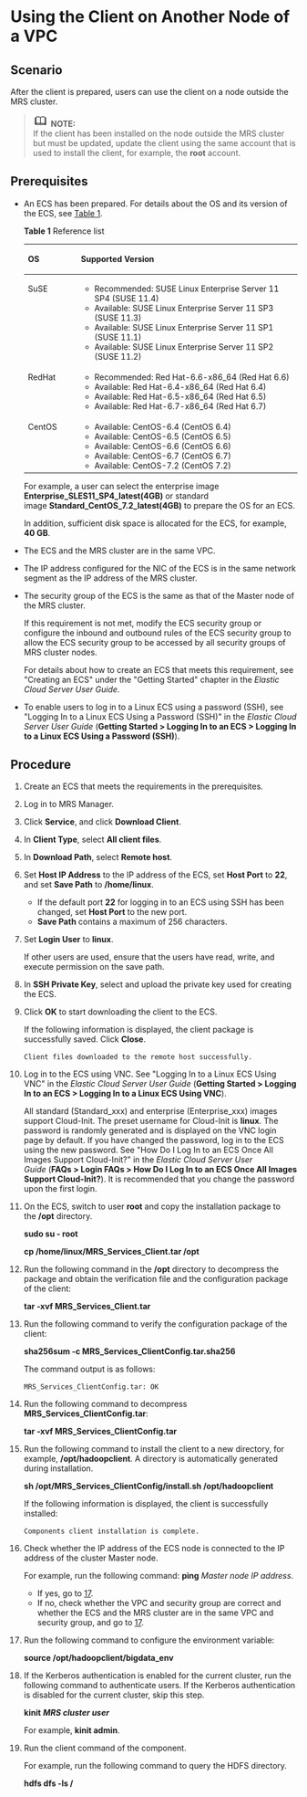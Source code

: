 # Using the Client on Another Node of a VPC<a name="EN-US_TOPIC_0125375890"></a>

## Scenario<a name="section47062638171526"></a>

After the client is prepared, users can use the client on a node outside the MRS cluster.

>![](public_sys-resources/icon-note.gif) **NOTE:**   
>If the client has been installed on the node outside the MRS cluster but must be updated, update the client using the same account that is used to install the client, for example, the  **root**  account.  

## Prerequisites<a name="section3219221104310"></a>

-   An ECS has been prepared. For details about the OS and its version of the ECS, see  [Table 1](#table40818788104630).

    **Table  1**  Reference list

    <a name="table40818788104630"></a>
    <table><thead align="left"><tr id="row38578049104630"><th class="cellrowborder" valign="top" width="19.36%" id="mcps1.2.3.1.1"><p id="p37814246104630"><a name="p37814246104630"></a><a name="p37814246104630"></a>OS</p>
    </th>
    <th class="cellrowborder" valign="top" width="80.64%" id="mcps1.2.3.1.2"><p id="p43055100104630"><a name="p43055100104630"></a><a name="p43055100104630"></a>Supported Version</p>
    </th>
    </tr>
    </thead>
    <tbody><tr id="row64911082104630"><td class="cellrowborder" valign="top" width="19.36%" headers="mcps1.2.3.1.1 "><p id="p23306329104630"><a name="p23306329104630"></a><a name="p23306329104630"></a>SuSE</p>
    </td>
    <td class="cellrowborder" valign="top" width="80.64%" headers="mcps1.2.3.1.2 "><a name="ul8764529104630"></a><a name="ul8764529104630"></a><ul id="ul8764529104630"><li>Recommended: SUSE Linux Enterprise Server 11 SP4 (SUSE 11.4)</li><li>Available: SUSE Linux Enterprise Server 11 SP3 (SUSE 11.3)</li><li>Available: SUSE Linux Enterprise Server 11 SP1 (SUSE 11.1)</li><li>Available: SUSE Linux Enterprise Server 11 SP2 (SUSE 11.2)</li></ul>
    </td>
    </tr>
    <tr id="row60240262104630"><td class="cellrowborder" valign="top" width="19.36%" headers="mcps1.2.3.1.1 "><p id="p47623054104630"><a name="p47623054104630"></a><a name="p47623054104630"></a>RedHat</p>
    </td>
    <td class="cellrowborder" valign="top" width="80.64%" headers="mcps1.2.3.1.2 "><a name="ul32262179104630"></a><a name="ul32262179104630"></a><ul id="ul32262179104630"><li>Recommended: Red Hat-6.6-x86_64 (Red Hat 6.6)</li><li>Available: Red Hat-6.4-x86_64 (Red Hat 6.4)</li><li>Available: Red Hat-6.5-x86_64 (Red Hat 6.5)</li><li>Available: Red Hat-6.7-x86_64 (Red Hat 6.7)</li></ul>
    </td>
    </tr>
    <tr id="row30103971104630"><td class="cellrowborder" valign="top" width="19.36%" headers="mcps1.2.3.1.1 "><p id="p22502558104630"><a name="p22502558104630"></a><a name="p22502558104630"></a>CentOS</p>
    </td>
    <td class="cellrowborder" valign="top" width="80.64%" headers="mcps1.2.3.1.2 "><a name="ul10767914104630"></a><a name="ul10767914104630"></a><ul id="ul10767914104630"><li>Available: CentOS-6.4 (CentOS 6.4)</li><li>Available: CentOS-6.5 (CentOS 6.5)</li><li>Available: CentOS-6.6 (CentOS 6.6)</li><li>Available: CentOS-6.7 (CentOS 6.7)</li><li>Available: CentOS-7.2 (CentOS 7.2)</li></ul>
    </td>
    </tr>
    </tbody>
    </table>

    For example, a user can select the enterprise image  **Enterprise\_SLES11\_SP4\_latest\(4GB\)** or standard image **Standard\_CentOS\_7.2\_latest\(4GB\)**  to prepare the OS for an ECS.

    In addition, sufficient disk space is allocated for the ECS, for example,  **40 GB**.

-   The ECS and the MRS cluster are in the same VPC.
-   The IP address configured for the NIC of the ECS is in the same network segment as the IP address of the MRS cluster.
-   The security group of the ECS is the same as that of the Master node of the MRS cluster.

    If this requirement is not met, modify the ECS security group or configure the inbound and outbound rules of the ECS security group to allow the ECS security group to be accessed by all security groups of MRS cluster nodes.

    For details about how to create an ECS that meets this requirement, see "Creating an ECS" under the "Getting Started" chapter in the  _Elastic Cloud Server User Guide_.

-   To enable users to log in to a Linux ECS using a password \(SSH\), see "Logging In to a Linux ECS Using a Password \(SSH\)" in the  _Elastic Cloud Server User Guide_ \(**Getting Started \> Logging In to an ECS \> Logging In to a Linux ECS Using a Password \(SSH\)**\).

## Procedure<a name="section6090605618256"></a>

1.  Create an ECS that meets the requirements in the prerequisites.
2.  Log in to MRS Manager.
3.  Click  **Service**, and click **Download Client**.
4.  In  **Client Type**, select **All client files**.
5.  In  **Download Path**, select **Remote host**.
6.  Set  **Host IP Address** to the IP address of the ECS, set **Host Port** to **22**, and set **Save Path** to **/home/linux**.
    -   If the default port  **22** for logging in to an ECS using SSH has been changed, set **Host Port**  to the new port.
    -   **Save Path**  contains a maximum of 256 characters.

7.  Set  **Login User** to **linux**.

    If other users are used, ensure that the users have read, write, and execute permission on the save path.

8.  In  **SSH Private Key**, select and upload the private key used for creating the ECS.
9.  Click  **OK**  to start downloading the client to the ECS.

    If the following information is displayed, the client package is successfully saved. Click  **Close**.

    ```
    Client files downloaded to the remote host successfully.
    ```

10. Log in to the ECS using VNC. See "Logging In to a Linux ECS Using VNC" in the  _Elastic Cloud Server User Guide_ \(**Getting Started \> Logging In to an ECS \> Logging In to a Linux ECS Using VNC**\).

    All standard \(Standard\_xxx\) and enterprise \(Enterprise\_xxx\) images support Cloud-Init. The preset username for Cloud-Init is  **linux**. The password is randomly generated and is displayed on the VNC login page by default. If you have changed the password, log in to the ECS using the new password. See "How Do I Log In to an ECS Once All Images Support Cloud-Init?" in the _Elastic Cloud Server User Guide_ \(**FAQs \> Login FAQs \> How Do I Log In to an ECS Once All Images Support Cloud-Init?**\). It is recommended that you change the password upon the first login.

11. On the ECS, switch to user  **root** and copy the installation package to the **/opt**  directory.

    **sudo su - root**

    **cp /home/linux/MRS\_Services\_Client.tar /opt**

12. Run the following command in the  **/opt**  directory to decompress the package and obtain the verification file and the configuration package of the client:

    **tar -xvf MRS\_Services\_Client.tar**

13. Run the following command to verify the configuration package of the client:

    **sha256sum -c MRS\_Services\_ClientConfig.tar.sha256**

    The command output is as follows:

    ```
    MRS_Services_ClientConfig.tar: OK
    ```

14. Run the following command to decompress  **MRS\_Services\_ClientConfig.tar**:

    **tar -xvf MRS\_Services\_ClientConfig.tar**

15. Run the following command to install the client to a new directory, for example,  **/opt/hadoopclient**. A directory is automatically generated during installation.

    **sh /opt/MRS\_Services\_ClientConfig/install.sh /opt/hadoopclient**

    If the following information is displayed, the client is successfully installed:

    ```
    Components client installation is complete.
    ```

16. Check whether the IP address of the ECS node is connected to the IP address of the cluster Master node.

    For example, run the following command:  **ping** _Master node IP address_.

    -   If yes, go to  [17](#li6406429718107).
    -   If no, check whether the VPC and security group are correct and whether the ECS and the MRS cluster are in the same VPC and security group, and go to  [17](#li6406429718107).

17. <a name="li6406429718107"></a>Run the following command to configure the environment variable:

    **source /opt/hadoopclient/bigdata\_env**

18. If the Kerberos authentication is enabled for the current cluster, run the following command to authenticate users. If the Kerberos authentication is disabled for the current cluster, skip this step.

    **kinit** **_MRS cluster user_**

    For example,  **kinit admin**.

19. Run the client command of the component.

    For example, run the following command to query the HDFS directory.

    **hdfs dfs -ls /**


